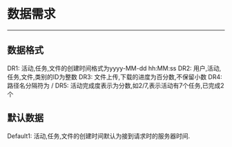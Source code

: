 # 数据需求

---

## 数据格式

DR1: 活动,任务,文件的创建时间格式为yyyy-MM-dd hh:MM:ss
DR2: 用户,活动,任务,文件,类别的ID为整数
DR3: 文件上传,下载的进度为百分数,不保留小数
DR4: 路径名分隔符为 \/
DR5: 活动完成度表示为分数,如2/7,表示活动有7个任务,已完成2个

## 默认数据
Default1: 活动,任务,文件的创建时间默认为接到请求时的服务器时间.

